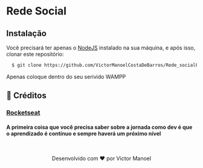 # Rede Social


## Instalação

Você precisará ter apenas o [NodeJS](https://nodejs.org) instalado na sua máquina, e após isso, clonar este repositório:
```bash
  $ git clone https://github.com/VictorManoelCostaDeBarros/Rede_socialPHP.git
```
Apenas coloque dentro do seu serivido WAMPP

## 🤝 Créditos

### [Rocketseat](https://dankicode.com.br/)
#### A primeira coisa que você precisa saber sobre a jornada como dev é que o aprendizado é contínuo e sempre haverá um próximo nível


<br>
<p align="center">
Desenvolvido com ❤️ por Victor Manoel
</p>
